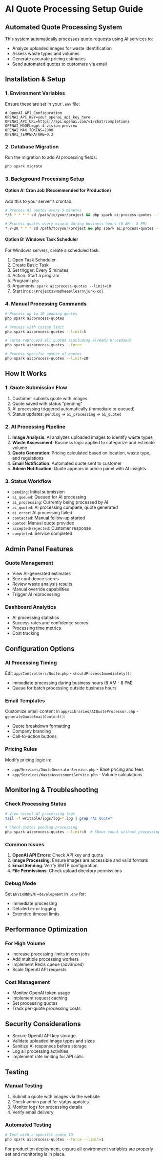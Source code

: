 # AI Quote Processing Setup Guide

## Automated Quote Processing System

This system automatically processes quote requests using AI services to:
- Analyze uploaded images for waste identification
- Assess waste types and volumes
- Generate accurate pricing estimates
- Send automated quotes to customers via email

## Installation & Setup

### 1. Environment Variables
Ensure these are set in your `.env` file:

```env
# OpenAI API Configuration
OPENAI_API_KEY=your_openai_api_key_here
OPENAI_API_URL=https://api.openai.com/v1/chat/completions
OPENAI_MODEL=gpt-4-vision-preview
OPENAI_MAX_TOKENS=2000
OPENAI_TEMPERATURE=0.3
```

### 2. Database Migration
Run the migration to add AI processing fields:
```bash
php spark migrate
```

### 3. Background Processing Setup

#### Option A: Cron Job (Recommended for Production)
Add this to your server's crontab:

```bash
# Process AI quotes every 5 minutes
*/5 * * * * cd /path/to/your/project && php spark ai:process-quotes --limit=10 >/dev/null 2>&1

# Process quotes every minute during business hours (8 AM - 8 PM)
* 8-20 * * * cd /path/to/your/project && php spark ai:process-quotes --limit=5 >/dev/null 2>&1
```

#### Option B: Windows Task Scheduler
For Windows servers, create a scheduled task:

1. Open Task Scheduler
2. Create Basic Task
3. Set trigger: Every 5 minutes
4. Action: Start a program
5. Program: `php`
6. Arguments: `spark ai:process-quotes --limit=10`
7. Start in: `D:\Projects\Nadheem\learn\junk-col`

### 4. Manual Processing Commands

```bash
# Process up to 10 pending quotes
php spark ai:process-quotes

# Process with custom limit
php spark ai:process-quotes --limit=5

# Force reprocess all quotes (including already processed)
php spark ai:process-quotes --force

# Process specific number of quotes
php spark ai:process-quotes --limit=20
```

## How It Works

### 1. Quote Submission Flow
1. Customer submits quote with images
2. Quote saved with status "pending"
3. AI processing triggered automatically (immediate or queued)
4. Status updates: `pending` → `ai_processing` → `ai_quoted`

### 2. AI Processing Pipeline
1. **Image Analysis**: AI analyzes uploaded images to identify waste types
2. **Waste Assessment**: Business logic applied to categorize and estimate volume
3. **Quote Generation**: Pricing calculated based on location, waste type, and regulations
4. **Email Notification**: Automated quote sent to customer
5. **Admin Notification**: Quote appears in admin panel with AI insights

### 3. Status Workflow
- `pending`: Initial submission
- `ai_queued`: Queued for AI processing
- `ai_processing`: Currently being processed by AI
- `ai_quoted`: AI processing complete, quote generated
- `ai_error`: AI processing failed
- `contacted`: Manual follow-up started
- `quoted`: Manual quote provided
- `accepted`/`rejected`: Customer response
- `completed`: Service completed

## Admin Panel Features

### Quote Management
- View AI-generated estimates
- See confidence scores
- Review waste analysis results
- Manual override capabilities
- Trigger AI reprocessing

### Dashboard Analytics
- AI processing statistics
- Success rates and confidence scores
- Processing time metrics
- Cost tracking

## Configuration Options

### AI Processing Timing
Edit `app/Controllers/Quote.php` - `shouldProcessImmediately()`:
- Immediate processing during business hours (8 AM - 8 PM)
- Queue for batch processing outside business hours

### Email Templates
Customize email content in `app/Libraries/AIQuoteProcessor.php` - `generateQuoteEmailContent()`:
- Quote breakdown formatting
- Company branding
- Call-to-action buttons

### Pricing Rules
Modify pricing logic in:
- `app/Services/QuoteGeneratorService.php` - Base pricing and fees
- `app/Services/WasteAssessmentService.php` - Volume calculations

## Monitoring & Troubleshooting

### Check Processing Status
```bash
# View recent AI processing logs
tail -f writable/logs/log-*.log | grep "AI Quote"

# Check quotes pending processing
php spark ai:process-quotes --limit=0  # Shows count without processing
```

### Common Issues

1. **OpenAI API Errors**: Check API key and quota
2. **Image Processing**: Ensure images are accessible and valid formats
3. **Email Sending**: Verify SMTP configuration
4. **File Permissions**: Check upload directory permissions

### Debug Mode
Set `ENVIRONMENT=development` in `.env` for:
- Immediate processing
- Detailed error logging
- Extended timeout limits

## Performance Optimization

### For High Volume
- Increase processing limits in cron jobs
- Add multiple processing workers
- Implement Redis queue (advanced)
- Scale OpenAI API requests

### Cost Management
- Monitor OpenAI token usage
- Implement request caching
- Set processing quotas
- Track per-quote processing costs

## Security Considerations

- Secure OpenAI API key storage
- Validate uploaded image types and sizes
- Sanitize AI responses before storage
- Log all processing activities
- Implement rate limiting for API calls

## Testing

### Manual Testing
1. Submit a quote with images via the website
2. Check admin panel for status updates
3. Monitor logs for processing details
4. Verify email delivery

### Automated Testing
```bash
# Test with a specific quote ID
php spark ai:process-quotes --force --limit=1
```

For production deployment, ensure all environment variables are properly set and monitoring is in place.